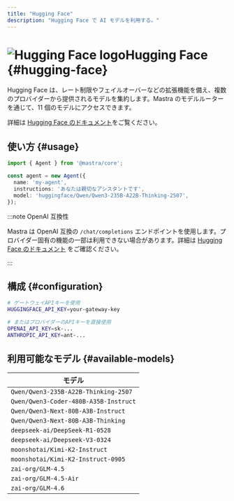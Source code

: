 ```yaml
---
title: "Hugging Face"
description: "Hugging Face で AI モデルを利用する。"
---
```


# <img src="https://models.dev/logos/huggingface.svg" alt="Hugging Face logo" className="inline w-8 h-8 mr-2 align-middle dark:invert dark:brightness-0 dark:contrast-200" />Hugging Face \{#hugging-face\}

Hugging Face は、レート制限やフェイルオーバーなどの拡張機能を備え、複数のプロバイダーから提供されるモデルを集約します。Mastra のモデルルーターを通じて、11 個のモデルにアクセスできます。

詳細は [Hugging Face のドキュメント](https://huggingface.co)をご覧ください。

## 使い方 \{#usage\}

```typescript
import { Agent } from '@mastra/core';

const agent = new Agent({
  name: 'my-agent',
  instructions: 'あなたは親切なアシスタントです',
  model: 'huggingface/Qwen/Qwen3-235B-A22B-Thinking-2507',
});
```

:::note OpenAI 互換性

Mastra は OpenAI 互換の `/chat/completions` エンドポイントを使用します。プロバイダー固有の機能の一部は利用できない場合があります。詳細は [Hugging Face のドキュメント](https://huggingface.co) をご確認ください。

:::

## 構成 \{#configuration\}

```bash
# ゲートウェイAPIキーを使用
HUGGINGFACE_API_KEY=your-gateway-key

# またはプロバイダーのAPIキーを直接使用
OPENAI_API_KEY=sk-...
ANTHROPIC_API_KEY=ant-...
```

## 利用可能なモデル \{#available-models\}

| モデル |
| --- |
| `Qwen/Qwen3-235B-A22B-Thinking-2507` |
| `Qwen/Qwen3-Coder-480B-A35B-Instruct` |
| `Qwen/Qwen3-Next-80B-A3B-Instruct` |
| `Qwen/Qwen3-Next-80B-A3B-Thinking` |
| `deepseek-ai/DeepSeek-R1-0528` |
| `deepseek-ai/Deepseek-V3-0324` |
| `moonshotai/Kimi-K2-Instruct` |
| `moonshotai/Kimi-K2-Instruct-0905` |
| `zai-org/GLM-4.5` |
| `zai-org/GLM-4.5-Air` |
| `zai-org/GLM-4.6` |